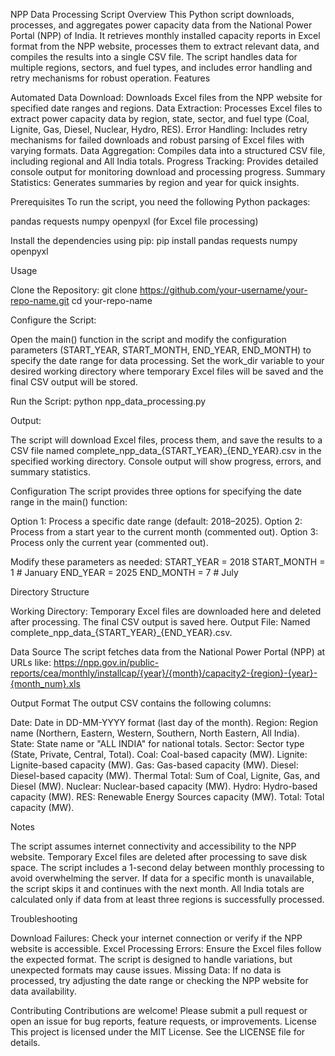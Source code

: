 NPP Data Processing Script
Overview
This Python script downloads, processes, and aggregates power capacity data from the National Power Portal (NPP) of India. It retrieves monthly installed capacity reports in Excel format from the NPP website, processes them to extract relevant data, and compiles the results into a single CSV file. The script handles data for multiple regions, sectors, and fuel types, and includes error handling and retry mechanisms for robust operation.
Features

Automated Data Download: Downloads Excel files from the NPP website for specified date ranges and regions.
Data Extraction: Processes Excel files to extract power capacity data by region, state, sector, and fuel type (Coal, Lignite, Gas, Diesel, Nuclear, Hydro, RES).
Error Handling: Includes retry mechanisms for failed downloads and robust parsing of Excel files with varying formats.
Data Aggregation: Compiles data into a structured CSV file, including regional and All India totals.
Progress Tracking: Provides detailed console output for monitoring download and processing progress.
Summary Statistics: Generates summaries by region and year for quick insights.

Prerequisites
To run the script, you need the following Python packages:

pandas
requests
numpy
openpyxl (for Excel file processing)

Install the dependencies using pip:
pip install pandas requests numpy openpyxl

Usage

Clone the Repository:
git clone https://github.com/your-username/your-repo-name.git
cd your-repo-name


Configure the Script:

Open the main() function in the script and modify the configuration parameters (START_YEAR, START_MONTH, END_YEAR, END_MONTH) to specify the date range for data processing.
Set the work_dir variable to your desired working directory where temporary Excel files will be saved and the final CSV output will be stored.


Run the Script:
python npp_data_processing.py


Output:

The script will download Excel files, process them, and save the results to a CSV file named complete_npp_data_{START_YEAR}_{END_YEAR}.csv in the specified working directory.
Console output will show progress, errors, and summary statistics.



Configuration
The script provides three options for specifying the date range in the main() function:

Option 1: Process a specific date range (default: 2018–2025).
Option 2: Process from a start year to the current month (commented out).
Option 3: Process only the current year (commented out).

Modify these parameters as needed:
START_YEAR = 2018
START_MONTH = 1  # January
END_YEAR = 2025
END_MONTH = 7    # July

Directory Structure

Working Directory: Temporary Excel files are downloaded here and deleted after processing. The final CSV output is saved here.
Output File: Named complete_npp_data_{START_YEAR}_{END_YEAR}.csv.

Data Source
The script fetches data from the National Power Portal (NPP) at URLs like:
https://npp.gov.in/public-reports/cea/monthly/installcap/{year}/{month}/capacity2-{region}-{year}-{month_num}.xls

Output Format
The output CSV contains the following columns:

Date: Date in DD-MM-YYYY format (last day of the month).
Region: Region name (Northern, Eastern, Western, Southern, North Eastern, All India).
State: State name or "ALL INDIA" for national totals.
Sector: Sector type (State, Private, Central, Total).
Coal: Coal-based capacity (MW).
Lignite: Lignite-based capacity (MW).
Gas: Gas-based capacity (MW).
Diesel: Diesel-based capacity (MW).
Thermal Total: Sum of Coal, Lignite, Gas, and Diesel (MW).
Nuclear: Nuclear-based capacity (MW).
Hydro: Hydro-based capacity (MW).
RES: Renewable Energy Sources capacity (MW).
Total: Total capacity (MW).

Notes

The script assumes internet connectivity and accessibility to the NPP website.
Temporary Excel files are deleted after processing to save disk space.
The script includes a 1-second delay between monthly processing to avoid overwhelming the server.
If data for a specific month is unavailable, the script skips it and continues with the next month.
All India totals are calculated only if data from at least three regions is successfully processed.

Troubleshooting

Download Failures: Check your internet connection or verify if the NPP website is accessible.
Excel Processing Errors: Ensure the Excel files follow the expected format. The script is designed to handle variations, but unexpected formats may cause issues.
Missing Data: If no data is processed, try adjusting the date range or checking the NPP website for data availability.

Contributing
Contributions are welcome! Please submit a pull request or open an issue for bug reports, feature requests, or improvements.
License
This project is licensed under the MIT License. See the LICENSE file for details.
